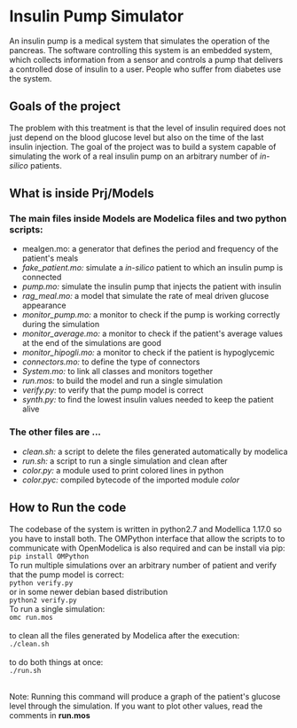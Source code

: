 # Insulin Pump Simulator
<div>An insulin pump is a medical system that simulates the operation of the pancreas. The software controlling this system is an embedded system, which
collects information from a sensor and controls a pump that delivers a controlled dose of insulin to a user. People who suffer from diabetes use the system.</div>

<h2>Goals of the project</h2>
<div>The problem with this treatment is that the level of insulin required does not just depend on the blood glucose level but also on the time of the last insulin injection. The goal of the project was to build a system capable of simulating the work of a real insulin pump on an arbitrary number of <i>in-silico</i> patients.</div>

<h2>What is inside Prj/Models</h2>
<h3>The main files inside Models are Modelica files and two python scripts:</h3> 
<ul>
  <li> <ib> mealgen.mo: </ib> a generator that defines the period and frequency of the patient's meals</li>
  <li> <i> fake_patient.mo: </i> simulate a <i>in-silico</i> patient to which an insulin pump is connected</li>
  <li> <i> pump.mo: </i> simulate the insulin pump that injects the patient with insulin</li>
  <li> <i> rag_meal.mo: </i> a model that simulate the rate of meal driven glucose appearance</li>
  <li> <i> monitor_pump.mo: </i> a monitor to check if the pump is working correctly during the simulation</li>
  <li> <i> monitor_average.mo:</i> a monitor to check if the patient's average values at the end of the simulations are good</li>
   <li> <i> monitor_hipogli.mo: </i> a monitor to check if the patient is hypoglycemic</li>
  <li> <i> connectors.mo: </i> to define the type of connectors </li>
  <li> <i> System.mo: </i> to link all classes and monitors together</li>
  <li> <i> run.mos: </i> to build the model and run a single simulation</li>
  <li> <i> verify.py: </i> to verify that the pump model is correct  </li>
  <li> <i> synth.py: </i> to find the lowest insulin values needed to keep the patient alive</li> 
</ul>
<h3>The other files are ...</h3>
<ul>
  <li> <i> clean.sh:</i> a script to delete the files generated automatically by modelica</li>
  <li> <i> run.sh:</i> a script to run a single simulation and clean after</li>
  <li> <i> color.py:</i> a module used to print colored lines in python</li>
  <li> <i> color.pyc:</i> compiled bytecode of the imported module <i>color</i></li>
</ul>

<h2>How to Run the code</h2>

<div>The codebase of the system is written in python2.7 and Modellica 1.17.0 so you have to install both. The OMPython interface that allow the scripts to to communicate with OpenModelica is also required and can be install via pip: </div>
<code>pip install OMPython</code>
<br>

<div>To run multiple simulations over an arbitrary number of patient and verify that the pump model is correct:</div> 
<code>python verify.py </code>
<br>
<div>or in some newer debian based distribution</div>
<code>python2 verify.py </code>
<br>

<div>To run a single simulation:</div> 
<code>omc run.mos</code> <br>
<br>
<div> to clean all the files generated by Modelica after the execution:</div>
<code>./clean.sh</code> <br>
<br>
<div> to do both things at once:</div>
<code>./run.sh</code> <br>
<br>

<p>Note: Running this command will produce a graph of the patient's glucose level through the simulation. If you want to plot other values, read the comments in <b>run.mos</b></p>


